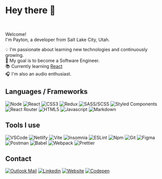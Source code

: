 # Hey there 👋
<br>

Welcome!\
I'm Payton, a developer from Salt Lake City, Utah.

💡 I'm passionate about learning new technologies and continuously growing.\
🎯 My goal is to become a Software Engineer.\
📚 Currently learning [React](https://reactjs.org)\
🎧 I'm also an audio enthusiast.

## Languages / Frameworks
<p>
  <img alt="Node" src="https://img.shields.io/badge/-Node.js-339933?style=flat-square&logo=node.js&logoColor=white" />
  <img alt="React" src="https://img.shields.io/badge/-React-45b8d8?style=flat-square&logo=react&logoColor=white" />
  <img alt="CSS3" src="https://img.shields.io/badge/-CSS3-1572B6?style=flat-square&logo=css3&logoColor=white" />
  <img alt="Redux" src="https://img.shields.io/badge/-Redux-764ABC?style=flat-square&logo=redux&logoColor=white" />
  <img alt="SASS/SCSS" src="https://img.shields.io/badge/-SASS/SCSS-CC6699?style=flat-square&logo=sass&logoColor=white" />
  <img alt="Styled Components" src="https://img.shields.io/badge/-Styled_Components-db7092?style=flat-square&logo=styled-components&logoColor=white" />
  <img alt="React Router" src="https://img.shields.io/badge/-React_Router-CA4245?style=flat-square&logo=react-router&logoColor=white" />
  <img alt="HTML5" src="https://img.shields.io/badge/-HTML5-E34F26?style=flat-square&logo=html5&logoColor=white" />
  <img alt="Javascript" src="https://img.shields.io/badge/-JavaScript-323330?style=flat-square&logo=javascript&logoColor=yellow" />
  <img alt="Markdown" src="https://img.shields.io/badge/-Markdown-323330?style=flat-square&logo=Markdown&logoColor=white" />
</p>

## Tools I use
<p>
  <img alt="VSCode" src="https://img.shields.io/badge/-Visual_Studio_Code-0078D4?style=flat-square&logo=visual%20studio%20code&logoColor=white" />
  <img alt="Netlify" src="https://img.shields.io/badge/-Netlify-4a9dbe?style=flat-square&logo=netlify&logoColor=white" />
  <img alt="Vite" src="https://img.shields.io/badge/-Vite-646CFF?style=flat-square&logo=vite&logoColor=white" />
  <img alt="Insomnia" src="https://img.shields.io/badge/-Insomnia-5849BE?style=flat-square&logo=insomnia&logoColor=white" />
  <img alt="ESLint" src="https://img.shields.io/badge/-ESLint-4B32C3?style=flat-square&logo=eslint&logoColor=white" />
  <img alt="Npm" src="https://img.shields.io/badge/-NPM-CB3837?style=flat-square&logo=npm&logoColor=white" />
  <img alt="Git" src="https://img.shields.io/badge/-Git-F05032?style=flat-square&logo=git&logoColor=white" />
  <img alt="Figma" src="https://img.shields.io/badge/-Figma-F24E1E?style=flat-square&logo=figma&logoColor=white" />
  <img alt="Postman" src="https://img.shields.io/badge/-Postman-FF6C37?style=flat-square&logo=postman&logoColor=white" />
  <img alt="Babel" src="https://img.shields.io/badge/-Babel-323330?style=flat-square&logo=babel&logoColor=yellow" />
  <img alt="Webpack" src="https://img.shields.io/badge/-Webpack-2b3a42?style=flat-square&logo=webpack&logoColor=lightblue" />
  <img alt="Prettier" src="https://img.shields.io/badge/-Prettier-1a2b34?style=flat-square&logo=prettier&logoColor=white" />
</p>

## Contact
[<img alt="Outlook Mail" src="https://img.shields.io/badge/-Mail-0078D4?style=for-the-badge&logo=microsoftoutlook&logoColor=white" />](mailto:paytonburr@outlook.com)
[<img alt="Linkedin" src="https://img.shields.io/badge/-Linkedin-0A66C2?style=for-the-badge&logo=linkedin&logoColor=white" />](https://www.linkedin.com/in/payton-burr)
[<img alt="Website" src="https://img.shields.io/badge/-→ Portfolio-1a2b34?style=for-the-badge" />](https://payton-burr.github.io)
[<img alt="Codepen" src="https://img.shields.io/badge/-Codepen-000000?style=for-the-badge&logo=codepen&logoColor=white" />](https://codepen.io/payton-burr)



